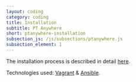 ```yaml
---
layout: coding
category: coding
title: Installation
subtitle: PT Anywhere
short: ptanywhere-installation
subsection_js: /js/subsections/ptanywhere.js
subsection_element: 1
---
```


The installation process is described in detail [here](https://github.com/PTAnywhere/ptAnywhere-installation/wiki).

Technologies used: [Vagrant](https://www.vagrantup.com/) & [Ansible](https://www.ansible.com/).
